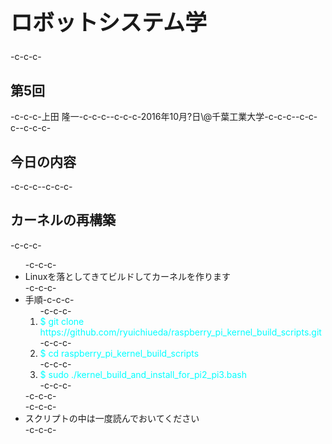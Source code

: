 <h1 style="font-size: 250%;">ロボットシステム学</h1>-c-c-c-<h2>第5回</h2>-c-c-c-上田 隆一-c-c-c--c-c-c-2016年10月?日\@千葉工業大学-c-c-c--c-c-c-<!--nextpage-->-c-c-c-<h2>今日の内容</h2>-c-c-c-<!--nextpage-->-c-c-c-<h2>カーネルの再構築</h2>-c-c-c-<ul>-c-c-c- 	<li>Linuxを落としてきてビルドしてカーネルを作ります</li>-c-c-c- 	<li>手順-c-c-c-<ol>-c-c-c- 	<li><span style="color: #00ffff;">$ git clone https://github.com/ryuichiueda/raspberry_pi_kernel_build_scripts.git</span></li>-c-c-c- 	<li><span style="color: #00ffff;">$ cd raspberry_pi_kernel_build_scripts</span></li>-c-c-c- 	<li><span style="color: #00ffff;">$ sudo ./kernel_build_and_install_for_pi2_pi3.bash</span></li>-c-c-c-</ol>-c-c-c-</li>-c-c-c- 	<li>スクリプトの中は一度読んでおいてください</li>-c-c-c-</ul>
